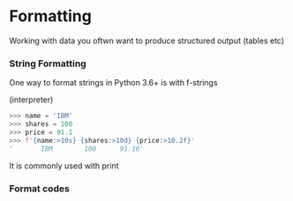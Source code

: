 # Formatting

Working with data you oftwn want to produce structured output (tables etc)

### String Formatting

One way to format strings in Python 3.6+ is with f-strings

(interpreter)

```python
>>> name = 'IBM'
>>> shares = 100
>>> price = 91.1
>>> f'{name:>10s} {shares:>10d} {price:>10.2f}'
'       IBM        100      91.10'
```

It is commonly used with print

### Format codes

